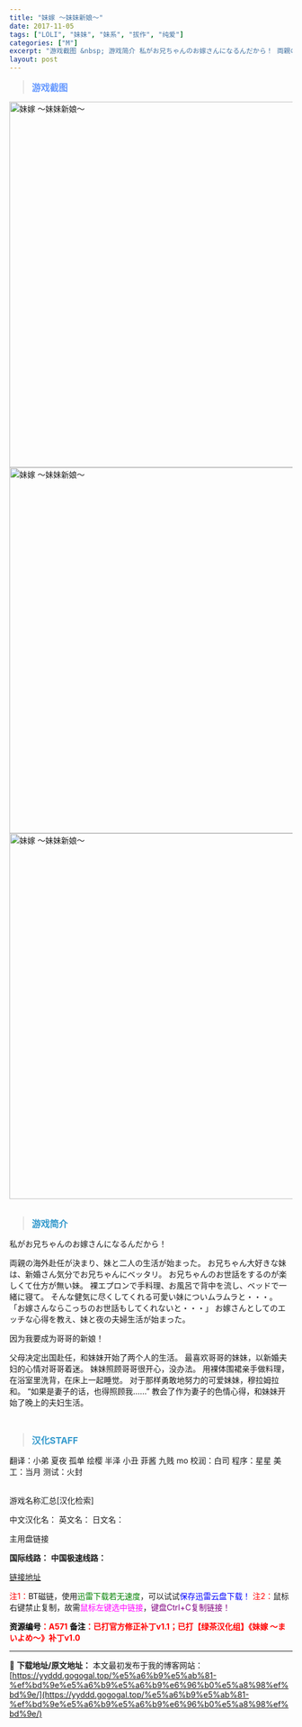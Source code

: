 ```yaml
---
title: "妹嫁 ～妹妹新娘～"
date: 2017-11-05
tags: ["LOLI", "妹妹", "妹系", "拔作", "纯爱"]
categories: ["M"]
excerpt: "游戏截图 &nbsp; 游戏简介 私がお兄ちゃんのお嫁さんになるんだから！ 両親の海外赴任が決まり、妹と二人の生活が始まった。 お兄ちゃん大好きな妹は、新婚さん気分でお兄ちゃんにベッタリ。 お兄ちゃんのお世話をするのが楽しくて仕方が無い妹。 裸エプロンで手料理、お風呂で背中を流し、ベッドで一緒に寝て&hellip;"
layout: post
---
```


<div>
<blockquote><b><span style="font-size: 12pt; color: #6699ff;">游戏截图</span></b></blockquote>
<div><img title="点击放大" src="https://yyddd.gogogal.top/wp-content/uploads/2025/04/20250430_6811eafe9451f.webp" alt="妹嫁 ～妹妹新娘～" width="650" /></div>
<div><img title="点击放大" src="https://yyddd.gogogal.top/wp-content/uploads/2025/04/20250430_6811eb0026d26.webp" alt="妹嫁 ～妹妹新娘～" width="650" /></div>
<div><img title="点击放大" src="https://yyddd.gogogal.top/wp-content/uploads/2025/04/20250430_6811eb0179345.webp" alt="妹嫁 ～妹妹新娘～" width="650" /></div>
&nbsp;
<blockquote><b><span style="font-size: 12pt; color: #3399cc;">游戏简介</span></b></blockquote>
<div>

私がお兄ちゃんのお嫁さんになるんだから！

両親の海外赴任が決まり、妹と二人の生活が始まった。
お兄ちゃん大好きな妹は、新婚さん気分でお兄ちゃんにベッタリ。
お兄ちゃんのお世話をするのが楽しくて仕方が無い妹。
裸エプロンで手料理、お風呂で背中を流し、ベッドで一緒に寝て。
そんな健気に尽くしてくれる可愛い妹についムラムラと・・・。
「お嫁さんならこっちのお世話もしてくれないと・・・」
お嫁さんとしてのエッチな心得を教え、妹と夜の夫婦生活が始まった。

因为我要成为哥哥的新娘！

父母决定出国赴任，和妹妹开始了两个人的生活。
最喜欢哥哥的妹妹，以新婚夫妇的心情对哥哥着迷。
妹妹照顾哥哥很开心，没办法。
用裸体围裙亲手做料理，在浴室里洗背，在床上一起睡觉。
对于那样勇敢地努力的可爱妹妹，穆拉姆拉和。
“如果是妻子的话，也得照顾我……”
教会了作为妻子的色情心得，和妹妹开始了晚上的夫妇生活。

</div>
&nbsp;
<blockquote><b><span style="font-size: 12pt; color: #3399cc;">汉化STAFF</span></b></blockquote>
<div>翻译：小弟 夏夜 孤单 绘樱 半泽 小丑 菲酱 九贱 mo
校润：白司
程序：星星
美工：当月
测试：火封</div>
&nbsp;

游戏名称汇总[汉化检索]

中文汉化名：
英文名：
日文名：

</div>
<div class="panel panel-primary">
<div class="panel-heading">主用盘链接</div>
<div class="panel-body">

<b>国际线路：</b>
<b>中国极速线路：</b>

<!--wechatfans start-->

<a href="https://pan.xunlei.com/s/VORp_on0-OKdl46Dd5WUOxHiA1?pwd=t5j2#">链接地址</a>

<!--wechatfans end-->
<span style="color: #ff0000;">注1：</span>BT磁链，使用<span style="color: #008000;">迅雷下载若无速度</span>，可以试试<span style="color: #0000ff;">保存迅雷云盘下载！</span>
<span style="color: #ff0000;">注2：</span>鼠标右键禁止复制，故需<span style="color: #ff00ff;">鼠标左键选中链接</span>，<span style="color: #800080;">键盘Ctrl+C复制链接！</span>

</div>
<div class="panel-footer"><span style="color: #ff0000;"><b><span style="color: #000000;">资源编号</span>：A571</b></span>
<span style="color: #ff0000;"><b><span style="color: #000000;">备注</span>：已打官方修正补丁v1.1；已打【绿茶汉化组】《妹嫁 ～まいよめ～》补丁v1.0</b></span></div>
</div>

---
📖 **下载地址/原文地址：** 本文最初发布于我的博客网站：[https://yyddd.gogogal.top/%e5%a6%b9%e5%ab%81-%ef%bd%9e%e5%a6%b9%e5%a6%b9%e6%96%b0%e5%a8%98%ef%bd%9e/](https://yyddd.gogogal.top/%e5%a6%b9%e5%ab%81-%ef%bd%9e%e5%a6%b9%e5%a6%b9%e6%96%b0%e5%a8%98%ef%bd%9e/)
